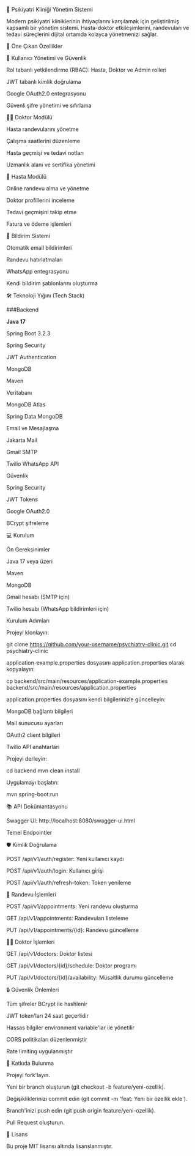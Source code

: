 🏥 Psikiyatri Kliniği Yönetim Sistemi

Modern psikiyatri kliniklerinin ihtiyaçlarını karşılamak için geliştirilmiş kapsamlı bir yönetim sistemi. Hasta-doktor etkileşimlerini, randevuları ve tedavi süreçlerini dijital ortamda kolayca yönetmenizi sağlar.

🌟 Öne Çıkan Özellikler

🔐 Kullanıcı Yönetimi ve Güvenlik

Rol tabanlı yetkilendirme (RBAC): Hasta, Doktor ve Admin rolleri

JWT tabanlı kimlik doğrulama

Google OAuth2.0 entegrasyonu

Güvenli şifre yönetimi ve sıfırlama

👨‍⚕️ Doktor Modülü

Hasta randevularını yönetme

Çalışma saatlerini düzenleme

Hasta geçmişi ve tedavi notları

Uzmanlık alanı ve sertifika yönetimi

👤 Hasta Modülü

Online randevu alma ve yönetme

Doktor profillerini inceleme

Tedavi geçmişini takip etme

Fatura ve ödeme işlemleri

📨 Bildirim Sistemi

Otomatik email bildirimleri

Randevu hatırlatmaları

WhatsApp entegrasyonu

Kendi bildirim şablonlarını oluşturma

🛠 Teknoloji Yığını (Tech Stack)

###Backend

**Java 17**

Spring Boot 3.2.3

Spring Security

JWT Authentication

MongoDB

Maven

Veritabanı

MongoDB Atlas

Spring Data MongoDB

Email ve Mesajlaşma

Jakarta Mail

Gmail SMTP

Twilio WhatsApp API

Güvenlik

Spring Security

JWT Tokens

Google OAuth2.0

BCrypt şifreleme

💻 Kurulum

Ön Gereksinimler

Java 17 veya üzeri

Maven

MongoDB

Gmail hesabı (SMTP için)

Twilio hesabı (WhatsApp bildirimleri için)

Kurulum Adımları

Projeyi klonlayın:

git clone https://github.com/your-username/psychiatry-clinic.git
cd psychiatry-clinic

application-example.properties dosyasını application.properties olarak kopyalayın:

cp backend/src/main/resources/application-example.properties backend/src/main/resources/application.properties

application.properties dosyasını kendi bilgilerinizle güncelleyin:

MongoDB bağlantı bilgileri

Mail sunucusu ayarları

OAuth2 client bilgileri

Twilio API anahtarları

Projeyi derleyin:

cd backend
mvn clean install

Uygulamayı başlatın:

mvn spring-boot:run

📚 API Dokümantasyonu

Swagger UI: http://localhost:8080/swagger-ui.html

Temel Endpointler

🛡️ Kimlik Doğrulama

POST /api/v1/auth/register: Yeni kullanıcı kaydı

POST /api/v1/auth/login: Kullanıcı girişi

POST /api/v1/auth/refresh-token: Token yenileme

📅 Randevu İşlemleri

POST /api/v1/appointments: Yeni randevu oluşturma

GET /api/v1/appointments: Randevuları listeleme

PUT /api/v1/appointments/{id}: Randevu güncelleme

👨‍⚕️ Doktor İşlemleri

GET /api/v1/doctors: Doktor listesi

GET /api/v1/doctors/{id}/schedule: Doktor programı

PUT /api/v1/doctors/{id}/availability: Müsaitlik durumu güncelleme

🔒 Güvenlik Önlemleri

Tüm şifreler BCrypt ile hashlenir

JWT token'ları 24 saat geçerlidir

Hassas bilgiler environment variable'lar ile yönetilir

CORS politikaları düzenlenmiştir

Rate limiting uygulanmıştır

🤝 Katkıda Bulunma

Projeyi fork'layın.

Yeni bir branch oluşturun (git checkout -b feature/yeni-ozellik).

Değişikliklerinizi commit edin (git commit -m 'feat: Yeni bir özellik ekle').

Branch'inizi push edin (git push origin feature/yeni-ozellik).

Pull Request oluşturun.

📝 Lisans

Bu proje MIT lisansı altında lisanslanmıştır.
